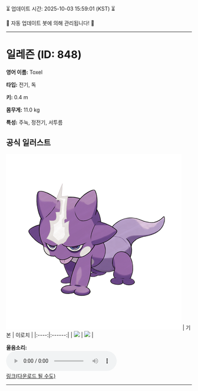
⏳ 업데이트 시간: 2025-10-03 15:59:01 (KST) ⏳

🤖 자동 업데이트 봇에 의해 관리됩니다! 🤖

---

# 일레즌 (ID: 848)
**영어 이름:** Toxel

**타입:** 전기, 독

**키:** 0.4 m

**몸무게:** 11.0 kg

**특성:** 주눅, 정전기, 서투름

## 공식 일러스트
![](https://raw.githubusercontent.com/PokeAPI/sprites/master/sprites/pokemon/other/official-artwork/848.png)
| 기본 | 이로치 |
|:----:|:------:|
| <img src="http://play.pokemonshowdown.com/sprites/ani/toxel.gif" width="200"> | <img src="http://play.pokemonshowdown.com/sprites/ani-shiny/toxel.gif" width="200"> |

**울음소리:**<br><audio controls src="https://raw.githubusercontent.com/PokeAPI/cries/main/cries/pokemon/latest/848.ogg"></audio><br> [링크(다운로드 될 수도)](https://raw.githubusercontent.com/PokeAPI/cries/main/cries/pokemon/latest/848.ogg)


---

